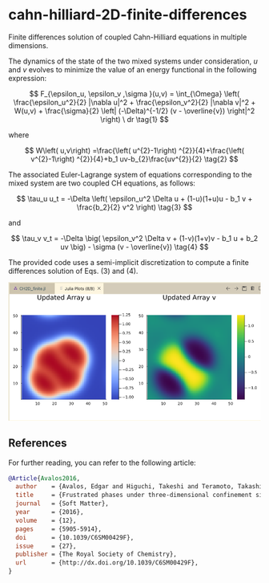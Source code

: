 # cahn-hilliard-2D-finite-differences
Finite differences solution of coupled Cahn-Hilliard equations in multiple dimensions.

The dynamics of the state of the two mixed systems under consideration, $u$ and $v$ evolves to minimize the value of
an energy functional in the following expression: 



$$
F_{\epsilon_u, \epsilon_v ,\sigma }(u,v) = \int_{\Omega} \left( \frac{\epsilon_u^2}{2} |\nabla u|^2 + \frac{\epsilon_v^2}{2} |\nabla v|^2 + W(u,v) + \frac{\sigma}{2} \left| (-\Delta)^{-1/2} (v - \overline{v}) \right|^2 \right) \ dr  \tag{1}
$$



where

$$
W\left( u,v\right) =\frac{\left( u^{2}-1\right) ^{2}}{4}+\frac{\left(
v^{2}-1\right) ^{2}}{4}+b_1 uv-b_{2}\frac{uv^{2}}{2}   \tag{2}
$$


The associated Euler-Lagrange system of equations corresponding to the mixed
system  are two coupled  CH equations, as follows:

$$
\tau_u u_t = -\Delta \left( \epsilon_u^2 \Delta u + (1-u)(1+u)u - b_1 v + \frac{b_2}{2} v^2 \right)  \tag{3}
$$

and

$$
\tau_v v_t = -\Delta \big( \epsilon_v^2 \Delta v + (1-v)(1+v)v - b_1 u + b_2 uv \big) - \sigma (v - \overline{v})   \tag{4}
$$

The provided code uses a semi-implicit discretization to compute a finite differences solution of Eqs. (3) and (4).

![Figure showing results](images/three.png)


## References
For further reading, you can refer to the following article:

```bibtex
@Article{Avalos2016,
  author    = {Avalos, Edgar and Higuchi, Takeshi and Teramoto, Takashi and Yabu, Hiroshi and Nishiura, Yasumasa},
  title     = {Frustrated phases under three-dimensional confinement simulated by a set of coupled Cahn-Hilliard equations},
  journal   = {Soft Matter},
  year      = {2016},
  volume    = {12},
  pages     = {5905-5914},
  doi       = {10.1039/C6SM00429F},
  issue     = {27},
  publisher = {The Royal Society of Chemistry},
  url       = {http://dx.doi.org/10.1039/C6SM00429F},
}


